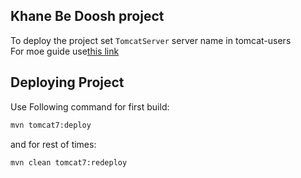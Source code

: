 ## Khane Be Doosh project
To deploy the project set `TomcatServer` server name in tomcat-users <br>
For moe guide use[this link](https://www.mkyong.com/maven/how-to-deploy-maven-based-war-file-to-tomcat/)<br>


## Deploying Project
Use Following command for first build:
```bash
mvn tomcat7:deploy
```
and for rest of times:
```bash
mvn clean tomcat7:redeploy
```